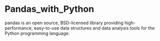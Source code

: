 # Pandas_with_Python
pandas is an open source, BSD-licensed library providing high-performance, easy-to-use data structures and data analysis tools for the Python programming language.
